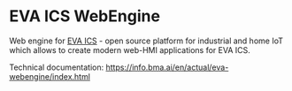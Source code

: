 # EVA ICS WebEngine

Web engine for [EVA ICS](https://www.bohemia-automation.com/software/eva4/) -
open source platform for industrial and home IoT which allows to create modern
web-HMI applications for EVA ICS.

Technical documentation: <https://info.bma.ai/en/actual/eva-webengine/index.html>
